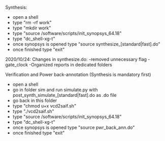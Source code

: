 Synthesis:
- open a shell
- type "rm -rf work"
- type "mkdir work"
- type "source /software/scripts/init_synopsys_64.18"
- type "dc_shell-xg-t"
- once synopsys is opened type "source synthesize_[standard|fast].do"
- once finished type "exit"

2020/10/24: Changes in synthesize.do: 
-removed unnecessary flag -gate_clock
-Organized reports in dedicated folders


Verification and Power back-annotation (Synthesis is mandatory first)

- open a shell
- go in folder sim and run simulate.py with post_synth_simulate_[standard|fast].do as .do file
- go back in this folder
- type "chmod u+x vcd2saif.sh"
- type "./vcd2saif.sh"
- type "source /software/scripts/init_synopsys_64.18"
- type "dc_shell-xg-t"
- once synopsys is opened type "source pwr_back_ann.do"
- once finished type "exit"



